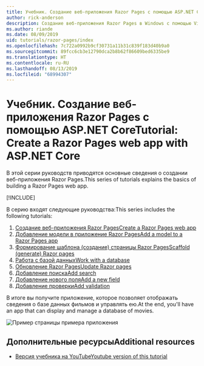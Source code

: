 ```yaml
---
title: Учебник. Создание веб-приложения Razor Pages с помощью ASP.NET Core
author: rick-anderson
description: Создание веб-приложения Razor Pages в Windows с помощью Visual Studio, ASP.NET Core и EF Core.
ms.author: riande
ms.date: 08/09/2019
uid: tutorials/razor-pages/index
ms.openlocfilehash: 7c722a0992b9cf30731a11b31c839f183d40b9a0
ms.sourcegitcommit: 89fcc6cb3e12790dca2b8b62f86609bed6335be9
ms.translationtype: HT
ms.contentlocale: ru-RU
ms.lasthandoff: 08/13/2019
ms.locfileid: "68994307"
---
```

# <a name="tutorial-create-a-razor-pages-web-app-with-aspnet-core"></a><span data-ttu-id="9fd93-103">Учебник. Создание веб-приложения Razor Pages с помощью ASP.NET Core</span><span class="sxs-lookup"><span data-stu-id="9fd93-103">Tutorial: Create a Razor Pages web app with ASP.NET Core</span></span>

<span data-ttu-id="9fd93-104">В этой серии руководств приводятся основные сведения о создании веб-приложения Razor Pages.</span><span class="sxs-lookup"><span data-stu-id="9fd93-104">This series of tutorials explains the basics of building a Razor Pages web app.</span></span> 

[!INCLUDE[](~/includes/advancedRP.md)]

<span data-ttu-id="9fd93-105">В серию входят следующие руководства:</span><span class="sxs-lookup"><span data-stu-id="9fd93-105">This series includes the following tutorials:</span></span>

1. [<span data-ttu-id="9fd93-106">Создание веб-приложения Razor Pages</span><span class="sxs-lookup"><span data-stu-id="9fd93-106">Create a Razor Pages web app</span></span>](xref:tutorials/razor-pages/razor-pages-start)
1. [<span data-ttu-id="9fd93-107">Добавление модели в приложение Razor Pages</span><span class="sxs-lookup"><span data-stu-id="9fd93-107">Add a model to a Razor Pages app</span></span>](xref:tutorials/razor-pages/model)
1. [<span data-ttu-id="9fd93-108">Формирование шаблона (создание) страницы Razor Pages</span><span class="sxs-lookup"><span data-stu-id="9fd93-108">Scaffold (generate) Razor pages</span></span>](xref:tutorials/razor-pages/page)
1. [<span data-ttu-id="9fd93-109">Работа с базой данных</span><span class="sxs-lookup"><span data-stu-id="9fd93-109">Work with a database</span></span>](xref:tutorials/razor-pages/sql)
1. [<span data-ttu-id="9fd93-110">Обновление Razor Pages</span><span class="sxs-lookup"><span data-stu-id="9fd93-110">Update Razor pages</span></span>](xref:tutorials/razor-pages/da1)
1. [<span data-ttu-id="9fd93-111">Добавление поиска</span><span class="sxs-lookup"><span data-stu-id="9fd93-111">Add search</span></span>](xref:tutorials/razor-pages/search)
1. [<span data-ttu-id="9fd93-112">Добавление нового поля</span><span class="sxs-lookup"><span data-stu-id="9fd93-112">Add a new field</span></span>](xref:tutorials/razor-pages/new-field)
1. [<span data-ttu-id="9fd93-113">Добавление проверки</span><span class="sxs-lookup"><span data-stu-id="9fd93-113">Add validation</span></span>](xref:tutorials/razor-pages/validation)

<span data-ttu-id="9fd93-114">В итоге вы получите приложение, которое позволяет отображать сведения о базе данных фильмов и управлять ею.</span><span class="sxs-lookup"><span data-stu-id="9fd93-114">At the end, you'll have an app that can display and manage a database of movies.</span></span>

![Пример страницы примера приложения](index/_static/sample-page.png)

## <a name="additional-resources"></a><span data-ttu-id="9fd93-116">Дополнительные ресурсы</span><span class="sxs-lookup"><span data-stu-id="9fd93-116">Additional resources</span></span>

* [<span data-ttu-id="9fd93-117">Версия учебника на YouTube</span><span class="sxs-lookup"><span data-stu-id="9fd93-117">Youtube version of this tutorial</span></span>](https://www.youtube.com/watch?v=F0SP7Ry4flQ&feature=youtu.be)
